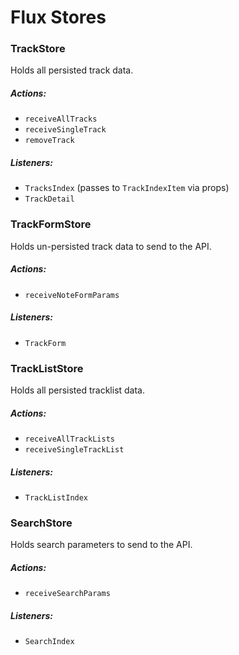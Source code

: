 # Flux Stores

### TrackStore

Holds all persisted track data.

##### Actions:
- `receiveAllTracks`
- `receiveSingleTrack`
- `removeTrack`

##### Listeners:
- `TracksIndex` (passes to `TrackIndexItem` via props)
- `TrackDetail`

### TrackFormStore

Holds un-persisted track data to send to the API.

##### Actions:
- `receiveNoteFormParams`

##### Listeners:
- `TrackForm`

### TrackListStore

Holds all persisted tracklist data.

##### Actions:
- `receiveAllTrackLists`
- `receiveSingleTrackList`

##### Listeners:
- `TrackListIndex`

### SearchStore

Holds search parameters to send to the API.

##### Actions:
- `receiveSearchParams`

##### Listeners:
- `SearchIndex`
